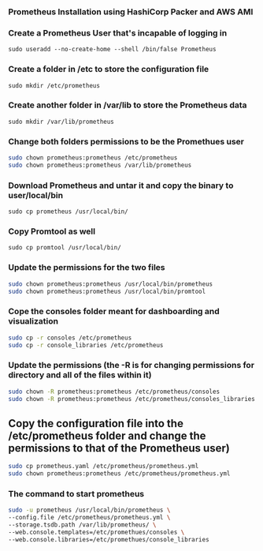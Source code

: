 
### Prometheus Installation using HashiCorp Packer and AWS AMI

### Create a Prometheus User that's incapable of logging in
`sudo useradd --no-create-home --shell /bin/false Prometheus`

### Create a folder in /etc to store the configuration file
`sudo mkdir /etc/prometheus` 

### Create another folder in /var/lib to store the Prometheus data
`sudo mkdir /var/lib/prometheus`

### Change both folders permissions to be the Promethues user
```bash
sudo chown prometheus:prometheus /etc/prometheus
sudo chown prometheus:prometheus /var/lib/prometheus
```

### Download Prometheus and untar it and copy the binary to user/local/bin
`sudo cp prometheus /usr/local/bin/`

### Copy Promtool as well
`sudo cp promtool /usr/local/bin/`

### Update the permissions for the two files
```bash
sudo chown prometheus:prometheus /usr/local/bin/prometheus
sudo chown prometheus:prometheus /usr/local/bin/promtool

```


### Cope the consoles folder meant for dashboarding and visualization
```bash
sudo cp -r consoles /etc/prometheus
sudo cp -r console_libraries /etc/prometheus
```

### Update the permissions (the -R is for changing permissions for directory and all of the files within it)
```bash 
sudo chown -R prometheus:prometheus /etc/prometheus/consoles
sudo chown -R prometheus:prometheus /etc/prometheus/consoles_libraries
```

## Copy the configuration file into the /etc/prometheus folder and change the permissions to that of the Prometheus user) 
```bash
sudo cp prometheus.yaml /etc/prometheus/prometheus.yml
sudo chown prometheus:prometheus /etc/prometheus/prometheus.yml
```
### The command to start prometheus

```bash
sudo -u prometheus /usr/local/bin/prometheus \
--config.file /etc/prometheus/prometheus.yml \
--storage.tsdb.path /var/lib/prometheus/ \
--web.console.templates=/etc/promethues/consoles \
--web.console.libraries=/etc/promethues/console_libraries
```


































